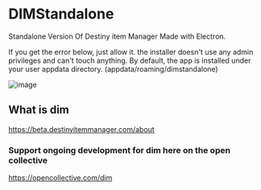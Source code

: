 # DIMStandalone
Standalone Version Of Destiny item Manager Made with Electron. 

If you get the error below, just allow it. the installer doesn't use any admin privileges and can't touch anything. By default, the app is installed under your user appdata directory. (appdata/roaming/dimstandalone)

![image](https://user-images.githubusercontent.com/46799448/130008832-8f19cc6b-073d-4f37-939e-e7a5db96d14b.png)

## What is dim
https://beta.destinyitemmanager.com/about

### Support ongoing development for dim here on the open collective
https://opencollective.com/dim
